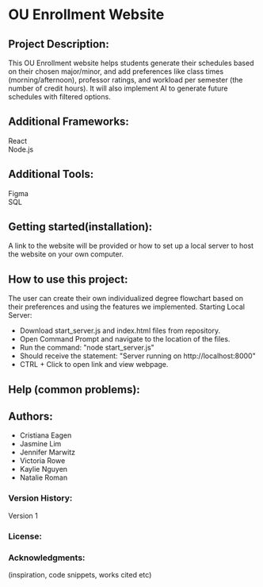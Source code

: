 # OU Enrollment Website 

## Project Description: 
This OU Enrollment website helps students generate their schedules based on their chosen major/minor, and add preferences like class times (morning/afternoon), professor ratings, and workload per semester (the number of credit hours). It will also implement AI to generate future schedules with filtered options.


## Additional Frameworks:
React <br/>
Node.js

## Additional Tools:
Figma <br/>
SQL


## Getting started(installation): 
A link to the website will be provided or how to set up a local server to host the website on your own computer.


## How to use this project: 
The user can create their own individualized degree flowchart based on their preferences and using the features we implemented. 
Starting Local Server:
 - Download start_server.js and index.html files from repository.
 - Open Command Prompt and navigate to the location of the files.
 - Run the command: "node start_server.js"
 - Should receive the statement: "Server running on http://localhost:8000"
 - CTRL + Click to open link and view webpage.

## Help (common problems): 



## Authors:
- Cristiana Eagen
- Jasmine Lim
- Jennifer Marwitz
- Victoria Rowe
- Kaylie Nguyen
- Natalie Roman

### Version History: 
Version 1

### License:

### Acknowledgments: 
(inspiration, code snippets, works cited etc)
